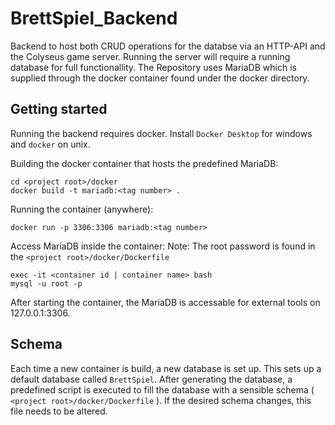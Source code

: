 # BrettSpiel_Backend

Backend to host both CRUD operations for the databse via an HTTP-API and the Colyseus game server.
Running the server will require a running database for full functionallity. The Repository uses MariaDB which is supplied
through the docker container found under the docker directory.

## Getting started

Running the backend requires docker. Install ```Docker Desktop``` for windows and ```docker``` on unix.

Building the docker container that hosts the predefined MariaDB:
```
cd <project root>/docker
docker build -t mariadb:<tag number> .
```

Running the container (anywhere):
```
docker run -p 3306:3306 mariadb:<tag number>
```

Access MariaDB inside the container:
Note: The root password is found in the ```<project root>/docker/Dockerfile```
```
exec -it <container id | container name> bash
mysql -u root -p
```

After starting the container, the MariaDB is accessable for external tools on 127.0.0.1:3306.

## Schema
Each time a new container is build, a new database is set up. This sets up a default database called ```BrettSpiel```.
After generating the database, a predefined script is executed to fill the database with a sensible schema 
( ```<project root>/docker/Dockerfile``` ). If the desired schema changes, this file needs to be altered.
